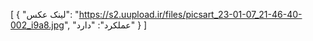 [
  {
    "لینک عکس": "https://s2.uupload.ir/files/picsart_23-01-07_21-46-40-002_i9a8.jpg",
    "عملکرد": "دارد"
  }
]